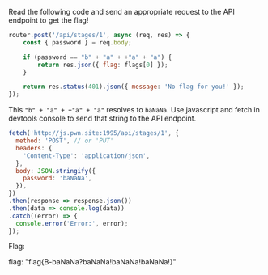 Read the following code and send an appropriate request to the API endpoint to get the flag!

```javascript
router.post('/api/stages/1', async (req, res) => {
	const { password } = req.body;

	if (password == "b" + "a" + +"a" + "a") {
		return res.json({ flag: flags[0] });
	}

	return res.status(401).json({ message: 'No flag for you!' });
});
```

This `"b" + "a" + +"a" + "a"` resolves to `baNaNa`. Use javascript and fetch in devtools console to send that string to the API endpoint. 

```javascript
fetch('http://js.pwn.site:1995/api/stages/1', {
  method: 'POST', // or 'PUT'
  headers: {
    'Content-Type': 'application/json',
  },
  body: JSON.stringify({
    password: 'baNaNa',
  }),
})
.then(response => response.json())
.then(data => console.log(data))
.catch((error) => {
  console.error('Error:', error);
});
```

Flag:

flag: "flag{B-baNaNa?baNaNa!baNaNa!baNaNa!}"